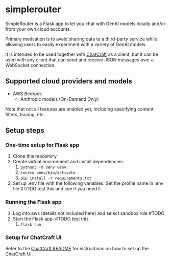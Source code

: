 # simplerouter

SimpleRouter is a Flask app to let you chat with GenAI models locally and/or from your own cloud accounts.

Primary motivation is to avoid sharing data to a third-party service while allowing users to easily experiment with a variety of GenAI models.

It is intended to be used together with [ChatCraft](https://github.com/tarasglek/chatcraft.org) as a client, but it can be used with any client that can send and receive JSON messages over a WebSocket connection.

## Supported cloud providers and models

* AWS Bedrock
  * Anthropic models (On-Demand Only)

Note that not all features are enabled yet, including specifying content filters, tracing, etc.

## Setup steps

### One-time setup for Flask app
1. Clone this repository
2. Create virtual environment and install dependencies:
   1. `python3 -m venv venv`
   2. `source venv/bin/activate`
   3. `pip install -r requirements.txt`
3. Set up .env file with the following variables: Set the profile name in .env file #TODO test this and see if you need it

### Running the Flask app
1. Log into aws (details not included here) and select sandbox role #TODO
2. Start the Flask app: #TODO test this
   1. `flask run`

### Setup for ChatCraft UI

Refer to the [ChatCraft README](https://github.com/tarasglek/chatcraft.org) for instructions on how to set up the ChatCraft UI.